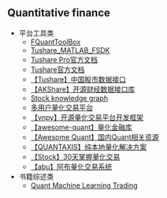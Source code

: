 ## Quantitative finance
* 平台工具类
  * [FQuantToolBox](https://github.com/faruto/FQuantToolBox)<br> 
  * [Tushare_MATLAB_FSDK](https://github.com/faruto/Tushare_MATLAB_FSDK)<br>
  * [Tushare Pro官方文档](https://waditu.com/)<br>
  * [Tushare官方文档](http://tushare.org/index.html#id6)<br>
  * [【Tushare】中国股市数据接口](https://github.com/waditu/tushare)<br>
  * [【AKShare】开源财经数据接口库](https://github.com/akfamily/akshare)<br>
  * [Stock knowledge graph](https://github.com/lemonhu/stock-knowledge-graph)<br>
  * [多用户量化交易平台](https://github.com/fmzquant/fmz_extend_api_demo)<br>
  * [【vnpy】开源量化交易平台开发框架](https://github.com/vnpy/vnpy)<br>
  * [【awesome-quant】量化金融库](https://github.com/wilsonfreitas/awesome-quant)<br>
  * [【Awesome Quant】国内Quant相关资源](https://github.com/thuquant/awesome-quant)<br>
  * [【QUANTAXIS】纯本地量化解决方案](https://github.com/QUANTAXIS/QUANTAXIS)<br>
  * [【Stock】30天掌握量化交易](https://github.com/Rockyzsu/stock)<br>
  * [【abu】阿布量化交易系统](https://github.com/bbfamily/abu)<br>
* 书籍综述类
  * [Quant Machine Learning Trading](https://github.com/grananqvist/Awesome-Quant-Machine-Learning-Trading)<br>
